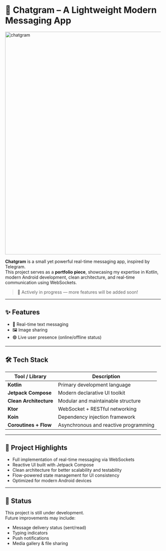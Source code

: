 # 📱 Chatgram – A Lightweight Modern Messaging App

<img width="1080" height="720" alt="chatgram" src="https://github.com/user-attachments/assets/cbb52ee7-02c8-46e2-a3e1-e9325b63f464" />


**Chatgram** is a small yet powerful real-time messaging app, inspired by Telegram.  
This project serves as a **portfolio piece**, showcasing my expertise in Kotlin, modern Android development, clean architecture, and real-time communication using WebSockets.

> 🚀 Actively in progress — more features will be added soon!

---

## ✨ Features

- 💬 Real-time text messaging
- 🖼️ Image sharing
- 🟢 Live user presence (online/offline status)

---

## 🛠️ Tech Stack

| Tool / Library        | Description                          |
|------------------------|--------------------------------------|
| **Kotlin**             | Primary development language         |
| **Jetpack Compose**    | Modern declarative UI toolkit        |
| **Clean Architecture** | Modular and maintainable structure   |
| **Ktor**               | WebSocket + RESTful networking       |
| **Koin**               | Dependency injection framework       |
| **Coroutines + Flow**  | Asynchronous and reactive programming|

---

## 🧱 Project Highlights

- Full implementation of real-time messaging via WebSockets  
- Reactive UI built with Jetpack Compose  
- Clean architecture for better scalability and testability  
- Flow-powered state management for UI consistency  
- Optimized for modern Android devices

---

## 📌 Status

This project is still under development.  
Future improvements may include:

- Message delivery status (sent/read)
- Typing indicators
- Push notifications
- Media gallery & file sharing
